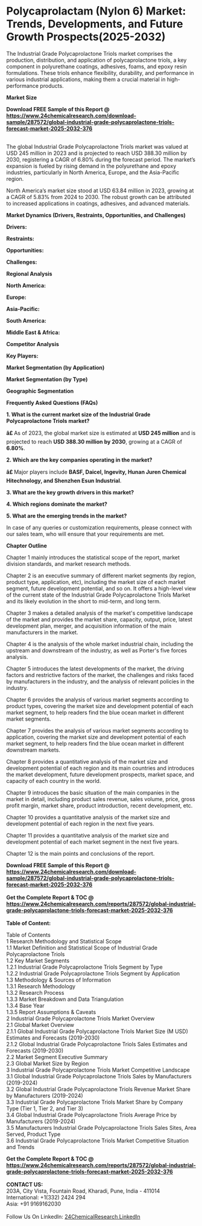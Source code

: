 <h1>Polycaprolactam (Nylon 6) Market: Trends, Developments, and Future Growth Prospects(2025-2032)</h1><p>The Industrial Grade Polycaprolactone Triols market comprises the production, distribution, and application of polycaprolactone triols, a key component in polyurethane coatings, adhesives, foams, and epoxy resin formulations. These triols enhance flexibility, durability, and performance in various industrial applications, making them a crucial material in high-performance products.</p><p>
<strong>Market Size</strong></p><p>
</p><div><b>Download FREE Sample of this Report @ 
            <a href="https://www.24chemicalresearch.com/download-sample/287572/global-industrial-grade-polycaprolactone-triols-forecast-market-2025-2032-376">
            https://www.24chemicalresearch.com/download-sample/287572/global-industrial-grade-polycaprolactone-triols-forecast-market-2025-2032-376</a></b></div><br><p>The global Industrial Grade Polycaprolactone Triols market was valued at USD 245 million in 2023 and is projected to reach USD 388.30 million by 2030, registering a CAGR of 6.80% during the forecast period. The market’s expansion is fueled by rising demand in the polyurethane and epoxy industries, particularly in North America, Europe, and the Asia-Pacific region.</p><p>
</p><p>North America’s market size stood at USD 63.84 million in 2023, growing at a CAGR of 5.83% from 2024 to 2030. The robust growth can be attributed to increased applications in coatings, adhesives, and advanced materials.</p><p>
<strong>Market Dynamics (Drivers, Restraints, Opportunities, and Challenges)</strong></p><p>
<strong>Drivers:</strong></p><p>
</p><p>
<strong>Restraints:</strong></p><p>
</p><p>
<strong>Opportunities:</strong></p><p>
</p><p>
<strong>Challenges:</strong></p><p>
</p><p>
<strong>Regional Analysis</strong></p><p>
<strong>North America:</strong></p><p>
</p><p>
<strong>Europe:</strong></p><p>
</p><p>
<strong>Asia-Pacific:</strong></p><p>
</p><p>
<strong>South America:</strong></p><p>
</p><p>
<strong>Middle East &amp; Africa:</strong></p><p>
</p><p>
<strong>Competitor Analysis</strong></p><p>
<strong>Key Players:</strong></p><p>
</p><p>
<strong>Market Segmentation (by Application)</strong></p><p>
</p><p>
<strong>Market Segmentation (by Type)</strong></p><p>
</p><p>
<strong>Geographic Segmentation</strong></p><p>
</p><p>
<strong>Frequently Asked Questions (FAQs)</strong></p><p>
<strong>1. What is the current market size of the Industrial Grade Polycaprolactone Triols market?</strong></p><p>
</p><p><strong>â£ </strong>As of 2023, the global market size is estimated at <strong>USD 245 million</strong> and is projected to reach <strong>USD 388.30 million by 2030</strong>, growing at a CAGR of <strong>6.80%</strong>.</p><p>
<strong>2. Which are the key companies operating in the market?</strong></p><p>
</p><p><strong>â£ </strong>Major players include <strong>BASF, Daicel, Ingevity, Hunan Juren Chemical Hitechnology, and Shenzhen Esun Industrial</strong>.</p><p>
<strong>3. What are the key growth drivers in this market?</strong></p><p>
</p><p>
<strong>4. Which regions dominate the market?</strong></p><p>
</p><p>
<strong>5. What are the emerging trends in the market?</strong></p><p>
</p><p>
</p><p>
</p><p>
In case of any queries or customization requirements, please connect with our sales team, who will ensure that your requirements are met.</p><p>
<strong>Chapter Outline</strong></p><p>
Chapter 1 mainly introduces the statistical scope of the report, market division standards, and market research methods.</p><p>
Chapter 2 is an executive summary of different market segments (by region, product type, application, etc), including the market size of each market segment, future development potential, and so on. It offers a high-level view of the current state of the Industrial Grade Polycaprolactone Triols Market and its likely evolution in the short to mid-term, and long term.</p><p>
Chapter 3 makes a detailed analysis of the market's competitive landscape of the market and provides the market share, capacity, output, price, latest development plan, merger, and acquisition information of the main manufacturers in the market.</p><p>
Chapter 4 is the analysis of the whole market industrial chain, including the upstream and downstream of the industry, as well as Porter's five forces analysis.</p><p>
Chapter 5 introduces the latest developments of the market, the driving factors and restrictive factors of the market, the challenges and risks faced by manufacturers in the industry, and the analysis of relevant policies in the industry.</p><p>
Chapter 6 provides the analysis of various market segments according to product types, covering the market size and development potential of each market segment, to help readers find the blue ocean market in different market segments.</p><p>
Chapter 7 provides the analysis of various market segments according to application, covering the market size and development potential of each market segment, to help readers find the blue ocean market in different downstream markets.</p><p>
Chapter 8 provides a quantitative analysis of the market size and development potential of each region and its main countries and introduces the market development, future development prospects, market space, and capacity of each country in the world.</p><p>
Chapter 9 introduces the basic situation of the main companies in the market in detail, including product sales revenue, sales volume, price, gross profit margin, market share, product introduction, recent development, etc.</p><p>
Chapter 10 provides a quantitative analysis of the market size and development potential of each region in the next five years.</p><p>
Chapter 11 provides a quantitative analysis of the market size and development potential of each market segment in the next five years.</p><p>
Chapter 12 is the main points and conclusions of the report.</p><div><b>Download FREE Sample of this Report @ 
            <a href="https://www.24chemicalresearch.com/download-sample/287572/global-industrial-grade-polycaprolactone-triols-forecast-market-2025-2032-376">
            https://www.24chemicalresearch.com/download-sample/287572/global-industrial-grade-polycaprolactone-triols-forecast-market-2025-2032-376</a></b></div><br><div><b>Get the Complete Report & TOC @ 
            <a href="https://www.24chemicalresearch.com/reports/287572/global-industrial-grade-polycaprolactone-triols-forecast-market-2025-2032-376">
            https://www.24chemicalresearch.com/reports/287572/global-industrial-grade-polycaprolactone-triols-forecast-market-2025-2032-376</a></b></div><br>
            <b>Table of Content:</b><p>Table of Contents<br />
1 Research Methodology and Statistical Scope<br />
1.1 Market Definition and Statistical Scope of Industrial Grade Polycaprolactone Triols<br />
1.2 Key Market Segments<br />
1.2.1 Industrial Grade Polycaprolactone Triols Segment by Type<br />
1.2.2 Industrial Grade Polycaprolactone Triols Segment by Application<br />
1.3 Methodology & Sources of Information<br />
1.3.1 Research Methodology<br />
1.3.2 Research Process<br />
1.3.3 Market Breakdown and Data Triangulation<br />
1.3.4 Base Year<br />
1.3.5 Report Assumptions & Caveats<br />
2 Industrial Grade Polycaprolactone Triols Market Overview<br />
2.1 Global Market Overview<br />
2.1.1 Global Industrial Grade Polycaprolactone Triols Market Size (M USD) Estimates and Forecasts (2019-2030)<br />
2.1.2 Global Industrial Grade Polycaprolactone Triols Sales Estimates and Forecasts (2019-2030)<br />
2.2 Market Segment Executive Summary<br />
2.3 Global Market Size by Region<br />
3 Industrial Grade Polycaprolactone Triols Market Competitive Landscape<br />
3.1 Global Industrial Grade Polycaprolactone Triols Sales by Manufacturers (2019-2024)<br />
3.2 Global Industrial Grade Polycaprolactone Triols Revenue Market Share by Manufacturers (2019-2024)<br />
3.3 Industrial Grade Polycaprolactone Triols Market Share by Company Type (Tier 1, Tier 2, and Tier 3)<br />
3.4 Global Industrial Grade Polycaprolactone Triols Average Price by Manufacturers (2019-2024)<br />
3.5 Manufacturers Industrial Grade Polycaprolactone Triols Sales Sites, Area Served, Product Type<br />
3.6 Industrial Grade Polycaprolactone Triols Market Competitive Situation and Trends<br />
</p><div><b>Get the Complete Report & TOC @ 
            <a href="https://www.24chemicalresearch.com/reports/287572/global-industrial-grade-polycaprolactone-triols-forecast-market-2025-2032-376">
            https://www.24chemicalresearch.com/reports/287572/global-industrial-grade-polycaprolactone-triols-forecast-market-2025-2032-376</a></b></div><br><b>CONTACT US:</b><br>
            203A, City Vista, Fountain Road, Kharadi, Pune, India - 411014<br>
            International: +1(332) 2424 294<br>
            Asia: +91 9169162030 <br><br>
            Follow Us On LinkedIn: <a href="https://www.linkedin.com/company/24chemicalresearch/">24ChemicalResearch LinkedIn</a>